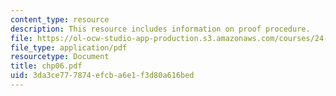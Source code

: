 ```yaml
---
content_type: resource
description: This resource includes information on proof procedure.
file: https://ol-ocw-studio-app-production.s3.amazonaws.com/courses/24-241-logic-i-fall-2005/3da3ce777874efcba6e1f3d80a616bed_chp06.pdf
file_type: application/pdf
resourcetype: Document
title: chp06.pdf
uid: 3da3ce77-7874-efcb-a6e1-f3d80a616bed
---
```

